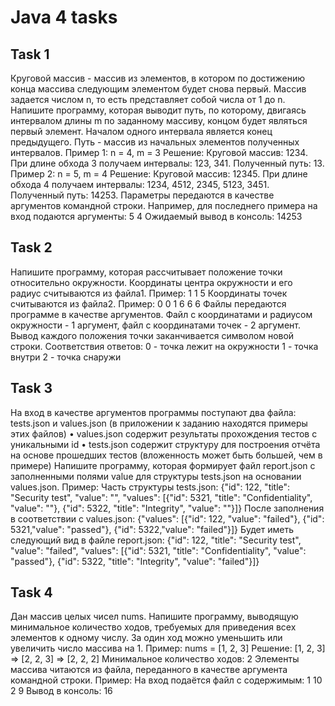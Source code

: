 # Java 4 tasks
## Task 1  
Круговой массив - массив из элементов, в котором по достижению конца массива следующим элементом будет снова первый.
Mассив задается числом n, то есть представляет собой числа от 1 до n.
Напишите программу, которая выводит путь, по которому, двигаясь интервалом длины m по заданному массиву, концом будет являться первый элемент.
Началом одного интервала является конец предыдущего. Путь - массив из начальных элементов полученных интервалов.
Пример 1:
n = 4, m = 3
Решение:
Круговой массив: 1234. При длине обхода 3 получаем интервалы: 123, 341. Полученный путь: 13.
Пример 2:
n = 5, m = 4
Решение:
Круговой массив: 12345. При длине обхода 4 получаем интервалы: 1234, 4512, 2345, 5123, 3451. Полученный путь: 14253.
Параметры передаются в качестве аргументов командной строки.
Например, для последнего примера на вход подаются аргументы: 5 4
Ожидаемый вывод в консоль: 14253  
## Task 2  
Напишите программу, которая рассчитывает положение точки относительно окружности.
Координаты центра окружности и его радиус считываются из файла1.
Пример:
1 1
5
Координаты точек считываются из файла2.
Пример:
0 0
1 6
6 6
Файлы передаются программе в качестве аргументов. 
Файл с координатами и радиусом окружности - 1 аргумент,
файл с координатами точек - 2 аргумент.
Вывод каждого положения точки заканчивается символом новой строки.
Соответствия ответов:
0 - точка лежит на окружности 
1 - точка внутри
2 - точка снаружи  
## Task 3  
На вход в качестве аргументов программы поступают два файла: tests.json и values.json (в приложении к заданию находятся примеры этих файлов)
• values.json содержит результаты прохождения тестов с уникальными id
• tests.json содержит структуру для построения отчёта на основе прошедших тестов (вложенность может быть большей, чем в примере)
Напишите программу, которая формирует файл report.json с заполненными полями value для структуры tests.json на основании values.json.
Пример:
Часть структуры tests.json:
{"id": 122, "title": "Security test", "value": "", "values": [{"id": 5321, "title": "Confidentiality", "value": ""},
{"id": 5322, "title": "Integrity", "value": ""}]}
После заполнения в соответствии с values.json:
{"values": [{"id": 122, "value": "failed"}, {"id": 5321,"value": "passed"}, {"id": 5322,"value": "failed"}]}
Будет иметь следующий вид в файле report.json:
{"id": 122, "title": "Security test", "value": "failed", "values": [{"id": 5321, "title": "Confidentiality", "value": "passed"},
{"id": 5322, "title": "Integrity", "value": "failed"}]}  
## Task 4  
Дан массив целых чисел nums. 
Напишите программу, выводящую минимальное количество ходов, требуемых для приведения всех элементов к одному числу. 
За один ход можно уменьшить или увеличить число массива на 1.
Пример:
nums = [1, 2, 3]
Решение: [1, 2, 3] => [2, 2, 3] => [2, 2, 2]
Минимальное количество ходов: 2
Элементы массива читаются из файла, переданного в качестве аргумента командной строки.
Пример: На вход подаётся файл с содержимым:
1
10
2
9
Вывод в консоль: 16
